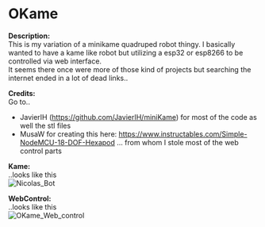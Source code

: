 # OKame

**Description:**\
This is my variation of a minikame quadruped robot thingy.
I basically wanted to have a kame like robot but utilizing a esp32 or esp8266 to be controlled via web interface.\
It seems there once were more of those kind of projects but searching the internet ended in a lot of dead links..

**Credits:**\
Go to.. 
 - JavierIH (https://github.com/JavierIH/miniKame) for most of the code as well the stl files
 - MusaW for creating this here: https://www.instructables.com/Simple-NodeMCU-18-DOF-Hexapod ... from whom I stole most of the web control parts


**Kame:**\
..looks like this\
![Nicolas_Bot](https://github.com/n00B17/OKame/assets/46864870/b2c25fa0-bac4-4f04-9b8c-c9d57355643a)



**WebControl:**\
..looks like this\
![OKame_Web_control](https://github.com/n00B17/OKame/assets/46864870/4b7717bc-40f9-4e02-a926-87fff8b4f2b0)
